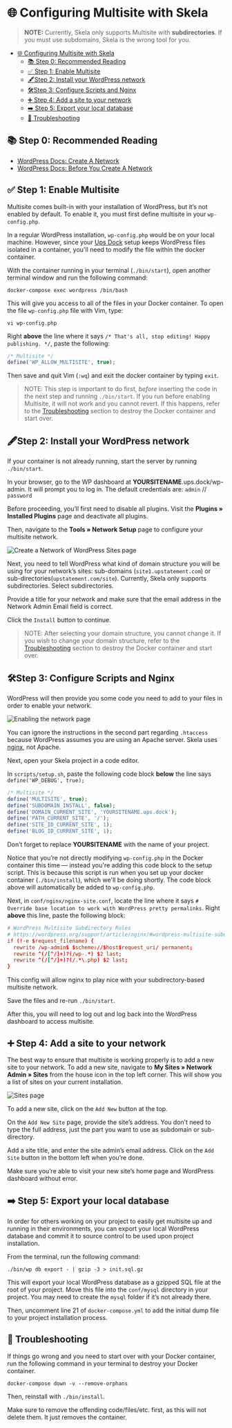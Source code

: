# 🌐 Configuring Multisite with Skela

> **NOTE:** Currently, Skela only supports Multisite with **subdirectories**. If you must use subdomains, Skela is the wrong tool for you.

- [🌐 Configuring Multisite with Skela](#-configuring-multisite-with-skela)
  - [📚 Step 0: Recommended Reading](#-step-0-recommended-reading)
  - [✅ Step 1: Enable Multisite](#-step-1-enable-multisite)
  - [🖋Step 2: Install your WordPress network](#-step-2-install-your-wordpress-network)
  - [🛠Step 3: Configure Scripts and Nginx](#-step-3-configure-scripts-and-nginx)
  - [➕ Step 4: Add a site to your network](#-step-4-add-a-site-to-your-network)
  - [➡️ Step 5: Export your local database](#-step-5-export-your-local-database)
  - [🧐 Troubleshooting](#-troubleshooting)

## 📚 Step 0: Recommended Reading

- [WordPress Docs: Create A Network](https://wordpress.org/support/article/create-a-network/)
- [WordPress Docs: Before You Create A Network](https://wordpress.org/support/article/before-you-create-a-network/)

## ✅ Step 1: Enable Multisite

Multisite comes built-in with your installation of WordPress, but it’s not enabled by default. To enable it, you must first define multisite in your `wp-config.php`.

In a regular WordPress installation, `wp-config.php` would be on your local machine. However, since your [Ups Dock](https://github.com/Upstatement/ups-dock) setup keeps WordPress files isolated in a container, you'll need to modify the file within the docker container.

With the container running in your terminal (`./bin/start`), open another terminal window and run the following command:

```shell
docker-compose exec wordpress /bin/bash
```

This will give you access to all of the files in your Docker container. To open the file `wp-config.php` file with Vim, type:

```shell
vi wp-config.php
```

Right **above** the line where it says `/* That's all, stop editing! Happy publishing. */`, paste the following:

```php
/* Multisite */
define('WP_ALLOW_MULTISITE', true);
```

Then save and quit Vim (`:wq`) and exit the docker container by typing `exit`.

> NOTE: This step is important to do first, _before_ inserting the code in the next step and running `./bin/start`. If you run before enabling Multisite, it will not work and you cannot revert. If this happens, refer to the [Troubleshooting](#-troubleshooting) section to destroy the Docker container and start over.

## 🖋Step 2: Install your WordPress network

If your container is not already running, start the server by running `./bin/start`.

In your browser, go to the WP dashboard at **YOURSITENAME**.ups.dock/wp-admin. It will prompt you to log in. The default credentials are: `admin` // `password`

Before proceeding, you’ll first need to disable all plugins. Visit the **Plugins » Installed Plugins** page and deactivate all plugins.

Then, navigate to the **Tools » Network Setup** page to configure your multisite network.

![Create a Network of WordPress Sites page](https://i0.wp.com/wordpress.org/support/files/2018/11/network-create.png?fit=1024%2C743&ssl=1)

Next, you need to tell WordPress what kind of domain structure you will be using for your network’s sites: sub-domains (`site1.upstatement.com`) or sub-directories(`upstatement.com/site`). Currently, Skela only supports subdirectories. Select subdirectories.

Provide a title for your network and make sure that the email address in the Network Admin Email field is correct.

Click the `Install` button to continue.

> NOTE: After selecting your domain structure, you cannot change it. If you wish to change your domain structure, refer to the [Troubleshooting](#-troubleshooting) section to destroy the Docker container and start over.

## 🛠Step 3: Configure Scripts and Nginx

WordPress will then provide you some code you need to add to your files in order to enable your network.

![Enabling the network page](https://i0.wp.com/wordpress.org/support/files/2018/11/tools-network-created.png?fit=1024%2C742&ssl=1)

You can ignore the instructions in the second part regarding `.htaccess` because WordPress assumes you are using an Apache server. Skela uses [nginx](https://www.nginx.com/), not Apache.

Next, open your Skela project in a code editor.

In `scripts/setup.sh`, paste the following code block **below** the line says `define('WP_DEBUG', true);`

```php
/* Multisite */
define('MULTISITE', true);
define('SUBDOMAIN_INSTALL', false);
define('DOMAIN_CURRENT_SITE', 'YOURSITENAME.ups.dock');
define('PATH_CURRENT_SITE', '/');
define('SITE_ID_CURRENT_SITE', 1);
define('BLOG_ID_CURRENT_SITE', 1);
```

Don’t forget to replace **YOURSITENAME** with the name of your project.

Notice that you’re not directly modifying `wp-config.php` in the Docker container this time — instead you're adding this code block to the setup script. This is because this script is run when you set up your docker container (`./bin/install`), which we'll be doing shortly. The code block above will automatically be added to `wp-config.php`.

Next, in `conf/nginx/nginx-site.conf`, locate the line where it says `# Override base location to work with WordPress pretty permalinks`. Right **above** this line, paste the following block:

```conf
# WordPress Multisite Subdirectory Rules
# https://wordpress.org/support/article/nginx/#wordpress-multisite-subdirectory-rules
if (!-e $request_filename) {
  rewrite /wp-admin$ $scheme://$host$request_uri/ permanent;
  rewrite ^(/[^/]+)?(/wp-.*) $2 last;
  rewrite ^(/[^/]+)?(/.*\.php) $2 last;
}
```

This config will allow nginx to play nice with your subdirectory-based multisite network.

Save the files and re-run `./bin/start`.

After this, you will need to log out and log back into the WordPress dashboard to access multisite.

## ➕ Step 4: Add a site to your network

The best way to ensure that multisite is working properly is to add a new site to your network. To add a new site, navigate to **My Sites » Network Admin » Sites** from the house icon in the top left corner. This will show you a list of sites on your current installation.

![Sites page](https://i0.wp.com/wordpress.org/support/files/2018/11/network-admin-link.png?fit=383%2C184&ssl=1)

To add a new site, click on the `Add New` button at the top.

On the `Add New Site` page, provide the site’s address. You don’t need to type the full address, just the part you want to use as subdomain or sub-directory.

Add a site title, and enter the site admin’s email address. Click on the `Add Site` button in the bottom left when you’re done.

Make sure you’re able to visit your new site’s home page and WordPress dashboard without error.

## ➡️ Step 5: Export your local database

In order for others working on your project to easily get multisite up and running in their environments, you can export your local WordPress database and commit it to source control to be used upon project installation.

From the terminal, run the following command:

```shell
./bin/wp db export - | gzip -3 > init.sql.gz
```

This will export your local WordPress database as a gzipped SQL file at the root of your project. Move this file into the `conf/mysql` directory in your project. You may need to create the `mysql` folder if it’s not already there.

Then, uncomment line 21 of `docker-compose.yml` to add the initial dump file to your project installation process.

## 🧐 Troubleshooting

If things go wrong and you need to start over with your Docker container, run the following command in your terminal to destroy your Docker container.

```shell
docker-compose down -v --remove-orphans
```

Then, reinstall with `./bin/install`.

Make sure to remove the offending code/files/etc. first, as this will not delete them. It just removes the container.
